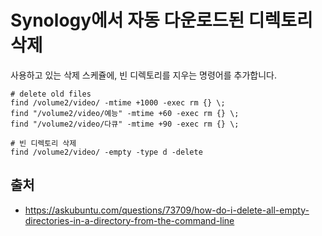 # Synology에서 자동 다운로드된 디렉토리 삭제


사용하고 있는 삭제 스케쥴에, 빈 디렉토리를 지우는 명령어를 추가합니다. 


```shell
# delete old files
find /volume2/video/ -mtime +1000 -exec rm {} \;
find "/volume2/video/예능" -mtime +60 -exec rm {} \;
find "/volume2/video/다큐" -mtime +90 -exec rm {} \;

# 빈 디렉토리 삭제
find /volume2/video/ -empty -type d -delete
```


## 출처
- https://askubuntu.com/questions/73709/how-do-i-delete-all-empty-directories-in-a-directory-from-the-command-line

